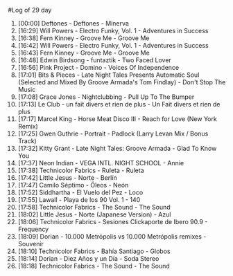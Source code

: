 #Log of 29 day

1. [00:00] Deftones - Deftones - Minerva
1. [16:29] Will Powers - Electro Funky, Vol. 1 - Adventures in Success
1. [16:38] Fern Kinney - Groove Me - Groove Me
1. [16:42] Will Powers - Electro Funky, Vol. 1 - Adventures in Success
1. [16:43] Fern Kinney - Groove Me - Groove Me
1. [16:48] Edwin Birdsong - funtaztik - Two Faced Lover
1. [16:56] Pink Project - Domino - Voices Of Independence
1. [17:01] Bits & Pieces - Late Night Tales Presents Automatic Soul (Selected and Mixed By Groove Armada's Tom Findlay) - Don't Stop The Music
1. [17:08] Grace Jones - Nightclubbing - Pull Up To The Bumper
1. [17:13] Le Club - un fait divers et rien de plus - Un Fait divers et rien de plus
1. [17:17] Marcel King - Horse Meat Disco III - Reach for Love (New York Remix)
1. [17:25] Gwen Guthrie - Portrait - Padlock (Larry Levan Mix / Bonus Track)
1. [17:32] Kitty Grant - Late Night Tales: Groove Armada - Glad To Know You
1. [17:37] Neon Indian - VEGA INTL. NIGHT SCHOOL - Annie
1. [17:38] Technicolor Fabrics - Ruleta - Ruleta
1. [17:42] Little Jesus - Norte - Berlín
1. [17:47] Camilo Séptimo - Óleos - Neón
1. [17:52] Siddhartha - El Vuelo del Pez - Loco
1. [17:55] Lawall - Playa de los 90 Vol. 1 - 140
1. [17:58] Technicolor Fabrics - The Sound - The Sound
1. [18:02] Little Jesus - Norte (Japanese Version) - Azul
1. [18:06] Technicolor Fabrics - Sesiones Clickaporte de Ibero 90.9 - Frequency
1. [18:09] Dorian - 10.000 Metrópolis vs 10.000 Metrópolis remixes - Souvenir
1. [18:10] Technicolor Fabrics - Bahía Santiago - Globos
1. [18:14] Dorian - Diez Años y un Día - Soda Stereo
1. [18:18] Technicolor Fabrics - The Sound - The Sound
